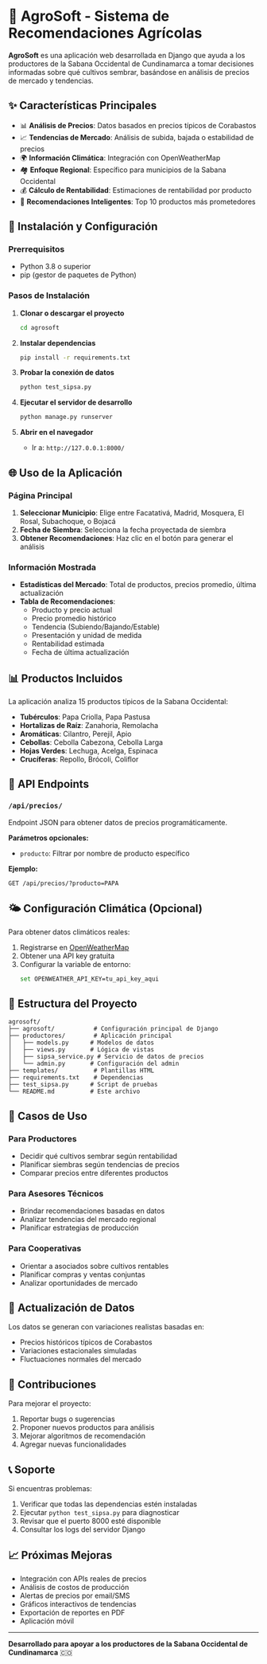 # 🌱 AgroSoft - Sistema de Recomendaciones Agrícolas

**AgroSoft** es una aplicación web desarrollada en Django que ayuda a los productores de la Sabana Occidental de Cundinamarca a tomar decisiones informadas sobre qué cultivos sembrar, basándose en análisis de precios de mercado y tendencias.

## ✨ Características Principales

- 📊 **Análisis de Precios**: Datos basados en precios típicos de Corabastos
- 📈 **Tendencias de Mercado**: Análisis de subida, bajada o estabilidad de precios
- 🌍 **Información Climática**: Integración con OpenWeatherMap
- 🏘️ **Enfoque Regional**: Específico para municipios de la Sabana Occidental
- 💰 **Cálculo de Rentabilidad**: Estimaciones de rentabilidad por producto
- 🎯 **Recomendaciones Inteligentes**: Top 10 productos más prometedores

## 🚀 Instalación y Configuración

### Prerrequisitos
- Python 3.8 o superior
- pip (gestor de paquetes de Python)

### Pasos de Instalación

1. **Clonar o descargar el proyecto**
   ```bash
   cd agrosoft
   ```

2. **Instalar dependencias**
   ```bash
   pip install -r requirements.txt
   ```

3. **Probar la conexión de datos**
   ```bash
   python test_sipsa.py
   ```

4. **Ejecutar el servidor de desarrollo**
   ```bash
   python manage.py runserver
   ```

5. **Abrir en el navegador**
   - Ir a: `http://127.0.0.1:8000/`

## 🌐 Uso de la Aplicación

### Página Principal
1. **Seleccionar Municipio**: Elige entre Facatativá, Madrid, Mosquera, El Rosal, Subachoque, o Bojacá
2. **Fecha de Siembra**: Selecciona la fecha proyectada de siembra
3. **Obtener Recomendaciones**: Haz clic en el botón para generar el análisis

### Información Mostrada
- **Estadísticas del Mercado**: Total de productos, precios promedio, última actualización
- **Tabla de Recomendaciones**: 
  - Producto y precio actual
  - Precio promedio histórico
  - Tendencia (Subiendo/Bajando/Estable)
  - Presentación y unidad de medida
  - Rentabilidad estimada
  - Fecha de última actualización

## 📊 Productos Incluidos

La aplicación analiza 15 productos típicos de la Sabana Occidental:

- **Tubérculos**: Papa Criolla, Papa Pastusa
- **Hortalizas de Raíz**: Zanahoria, Remolacha
- **Aromáticas**: Cilantro, Perejil, Apio
- **Cebollas**: Cebolla Cabezona, Cebolla Larga
- **Hojas Verdes**: Lechuga, Acelga, Espinaca
- **Crucíferas**: Repollo, Brócoli, Coliflor

## 🔧 API Endpoints

### `/api/precios/`
Endpoint JSON para obtener datos de precios programáticamente.

**Parámetros opcionales:**
- `producto`: Filtrar por nombre de producto específico

**Ejemplo:**
```
GET /api/precios/?producto=PAPA
```

## 🌤️ Configuración Climática (Opcional)

Para obtener datos climáticos reales:

1. Registrarse en [OpenWeatherMap](https://openweathermap.org/api)
2. Obtener una API key gratuita
3. Configurar la variable de entorno:
   ```bash
   set OPENWEATHER_API_KEY=tu_api_key_aqui
   ```

## 📁 Estructura del Proyecto

```
agrosoft/
├── agrosoft/           # Configuración principal de Django
├── productores/        # Aplicación principal
│   ├── models.py      # Modelos de datos
│   ├── views.py       # Lógica de vistas
│   ├── sipsa_service.py # Servicio de datos de precios
│   └── admin.py       # Configuración del admin
├── templates/          # Plantillas HTML
├── requirements.txt    # Dependencias
├── test_sipsa.py      # Script de pruebas
└── README.md          # Este archivo
```

## 🎯 Casos de Uso

### Para Productores
- Decidir qué cultivos sembrar según rentabilidad
- Planificar siembras según tendencias de precios
- Comparar precios entre diferentes productos

### Para Asesores Técnicos
- Brindar recomendaciones basadas en datos
- Analizar tendencias del mercado regional
- Planificar estrategias de producción

### Para Cooperativas
- Orientar a asociados sobre cultivos rentables
- Planificar compras y ventas conjuntas
- Analizar oportunidades de mercado

## 🔄 Actualización de Datos

Los datos se generan con variaciones realistas basadas en:
- Precios históricos típicos de Corabastos
- Variaciones estacionales simuladas
- Fluctuaciones normales del mercado

## 🤝 Contribuciones

Para mejorar el proyecto:
1. Reportar bugs o sugerencias
2. Proponer nuevos productos para análisis
3. Mejorar algoritmos de recomendación
4. Agregar nuevas funcionalidades

## 📞 Soporte

Si encuentras problemas:
1. Verificar que todas las dependencias estén instaladas
2. Ejecutar `python test_sipsa.py` para diagnosticar
3. Revisar que el puerto 8000 esté disponible
4. Consultar los logs del servidor Django

## 📈 Próximas Mejoras

- Integración con APIs reales de precios
- Análisis de costos de producción
- Alertas de precios por email/SMS
- Gráficos interactivos de tendencias
- Exportación de reportes en PDF
- Aplicación móvil

---

**Desarrollado para apoyar a los productores de la Sabana Occidental de Cundinamarca** 🇨🇴
